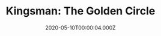 ---
title: "Kingsman: The Golden Circle"
year: 2017
date: 2020-05-10T00:00:04.000Z
permalink: /almanac/movies/2020-05-10-kingsman-the-golden-circle/index.html
link: https://letterboxd.com/rknightuk/film/kingsman-the-golden-circle/
rating: 3
tmdbid: 343668
---